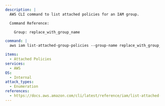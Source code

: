 ```yaml
---
description: |
  AWS CLI command to list attached policies for an IAM group.

  Command Reference:

  	Group: replace_with_group_name

command: |
  aws iam list-attached-group-policies --group-name replace_with_group_name

items:
  - Attached Policies
services:
  - AWS
OS:
  - Internal
attack_types:
  - Enumeration
references:
  - https://docs.aws.amazon.com/cli/latest/reference/iam/list-attached-group-policies.html
---
```


